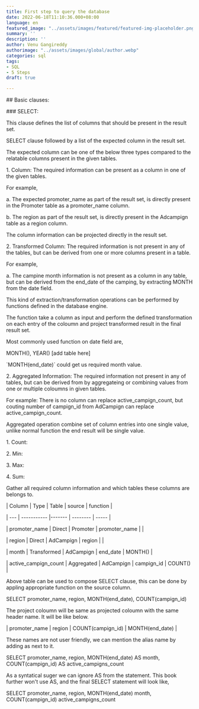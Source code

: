 ```yaml
---
title: First step to query the database
date: 2022-06-18T11:10:36.000+08:00
language: en
featured_image: "../assets/images/featured/featured-img-placeholder.png"
summary: ''
description: ''
author: Venu Gangireddy
authorimage: "../assets/images/global/author.webp"
categories: sql
tags:
- SQL
- 5 Steps
draft: true

---
```

\## Basic clauses:

\### SELECT:

This clause defines the list of columns that should be present in the result set.

SELECT clause followed by a list of the expected column in the result set.

The expected column can be one of the below three types compared to the relatable columns present in the given tables.

1\. Column: The required information can be present as a column in one of the given tables.

For example,

a. The expected promoter_name as part of the result set, is directly present in the Promoter table as a promoter_name column.

b. The region as part of the result set, is directly present in the Adcampign table as a region column.

The column information can be projected directly in the result set.

2\. Transformed Column: The required information is not present in any of the tables, but can be derived from one or more columns present in a table.

For example,

a. The campine month information is not present as a column in any table, but can be derived from the end_date of the camping, by extracting MONTH from the date field.

This kind of extraction/transformation operations can be performed by functions defined in the database engine.

The function take a column as input and perform the defined transformation on each entry of the coloumn and project transformed result in the final result set.

Most commonly used function on date field are,

MONTH(), YEAR() \[add table here\]

\`MONTH(end_date)\` could get us required month value.

2\. Aggregated Information: The required information not present in any of tables, but can be derived from by aggregateing or combining values from one or multiple coloumns in given tables.

For example: There is no column can replace active_campign_count, but couting number of campign_id from AdCampign can replace active_campign_count.

Aggregated operation combine set of column entries into one single value, unlike normal function the end result will be single value.

1\. Count:

2\. Min:

3\. Max:

4\. Sum:

Gather all required column information and which tables these columns are belongs to.

| Column |  Type | Table | source | function |

| --- | ----------- |------- | -------- | ----- |

| promoter_name | Direct | Promoter | promoter_name | |

| region  | Direct | AdCampign | region | |

| month | Transformed | AdCampign | end_date | MONTH() |

| active_campign_count | Aggregated | AdCampign | campign_id | COUNT() |

Above table can be used to compose SELECT clause, this can be done by appling appropriate function on the source column.

SELECT promoter_name, region, MONTH(end_date), COUNT(campign_id)

The project coloumn will be same as projected coloumn with the same header name. It will be like below.

| promoter_name | region | COUNT(campign_id) | MONTH(end_date) |

These names are not user friendly, we can mention the alias name by adding as next to it.

SELECT promoter_name, region, MONTH(end_date) AS month, COUNT(campign_id) AS active_campigns_count

As a syntatical suger we can ignore AS from the statement. This book further won't use AS, and the final SELECT statement will look like,

SELECT promoter_name, region, MONTH(end_date) month, COUNT(campign_id) active_campigns_count